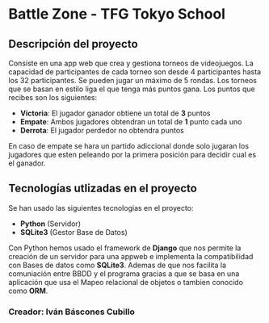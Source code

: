 # Battle Zone - TFG Tokyo School
## Descripción del proyecto
Consiste en una app web que crea y gestiona torneos de videojuegos. La capacidad de participantes de cada torneo son desde 4 participantes hasta los 32 participantes. Se pueden jugar un máximo de 5 rondas. Los torneos que se basan en estilo liga el que tenga más puntos gana. Los puntos que recibes son los siguientes:

- **Victoria**: El jugador ganador obtiene un total de **3** puntos
- **Empate**: Ambos jugadores obtendran un total de **1** punto cada uno
- **Derrota**: El jugador perdedor no obtendra puntos

En caso de empate se hara un partido adiccional donde solo jugaran los jugadores que esten peleando por la primera posición para decidir cual es el ganador.

## Tecnologías utlizadas en el proyecto
Se han usado las siguientes tecnologias en el proyecto:

- **Python** (Servidor)
- **SQLite3** (Gestor Base de Datos)

Con Python hemos usado el framework de **Django** que nos permite la creación de un servidor para una appweb e implementa la compatibilidad con Bases de datos como **SQLite3**. Ademas de que nos facilita la comuniación entre BBDD y el programa gracias a que se basa en una aplicación que usa el Mapeo relacional de objetos o tambien conocido como **ORM**.

### Creador: Iván Báscones Cubillo